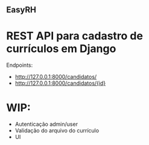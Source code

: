 ## EasyRH

# REST API para cadastro de currículos em Django

Endpoints:
- http://127.0.0.1:8000/candidatos/
- http://127.0.0.1:8000/candidatos/{id}

# WIP:
- Autenticação admin/user
- Validação do arquivo do currículo
- UI
